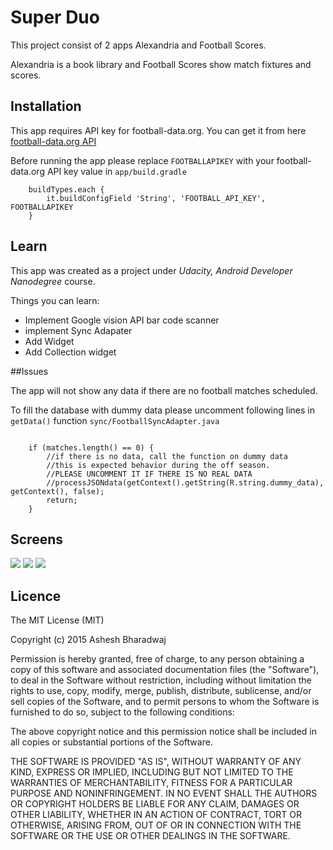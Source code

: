 # Super Duo 

This project consist of 2 apps Alexandria and Football Scores.

Alexandria is a book library and Football Scores show match fixtures and scores.


## Installation

This app requires API key for football-data.org. You can get it from here [football-data.org API](http://api.football-data.org/register "football-data.org API")

Before running the app please replace `FOOTBALLAPIKEY` with your football-data.org API key value in `app/build.gradle`

```
    buildTypes.each {
        it.buildConfigField 'String', 'FOOTBALL_API_KEY', FOOTBALLAPIKEY
    }
```


## Learn
This app was created as a project under _Udacity, Android Developer Nanodegree_ course.

Things you can learn:

* Implement Google vision API bar code scanner
* implement Sync Adapater
* Add Widget
* Add Collection widget


##Issues

The app will not show any data if there are no football matches scheduled. 

To fill the database with dummy data please uncomment following lines in `getData()` function `sync/FootballSyncAdapter.java`

```

	if (matches.length() == 0) {
	    //if there is no data, call the function on dummy data
	    //this is expected behavior during the off season.
	    //PLEASE UNCOMMENT IT IF THERE IS NO REAL DATA
	    //processJSONdata(getContext().getString(R.string.dummy_data), getContext(), false);
	    return;
	}

```

## Screens
<img src="https://cloud.githubusercontent.com/assets/13112999/13420222/969bdc16-dfaa-11e5-8ac5-89735e8f7816.png" /> 
<img src="https://cloud.githubusercontent.com/assets/13112999/13420224/96ff3c48-dfaa-11e5-9043-12328a9c9dec.png" />
 
<img src="https://cloud.githubusercontent.com/assets/13112999/13420223/96fecefc-dfaa-11e5-9688-4b993d1e7700.png" />

## Licence 

The MIT License (MIT)

Copyright (c) 2015 Ashesh Bharadwaj

Permission is hereby granted, free of charge, to any person obtaining a copy
of this software and associated documentation files (the "Software"), to deal
in the Software without restriction, including without limitation the rights
to use, copy, modify, merge, publish, distribute, sublicense, and/or sell
copies of the Software, and to permit persons to whom the Software is
furnished to do so, subject to the following conditions:

The above copyright notice and this permission notice shall be included in all
copies or substantial portions of the Software.

THE SOFTWARE IS PROVIDED "AS IS", WITHOUT WARRANTY OF ANY KIND, EXPRESS OR
IMPLIED, INCLUDING BUT NOT LIMITED TO THE WARRANTIES OF MERCHANTABILITY,
FITNESS FOR A PARTICULAR PURPOSE AND NONINFRINGEMENT. IN NO EVENT SHALL THE
AUTHORS OR COPYRIGHT HOLDERS BE LIABLE FOR ANY CLAIM, DAMAGES OR OTHER
LIABILITY, WHETHER IN AN ACTION OF CONTRACT, TORT OR OTHERWISE, ARISING FROM,
OUT OF OR IN CONNECTION WITH THE SOFTWARE OR THE USE OR OTHER DEALINGS IN THE
SOFTWARE.